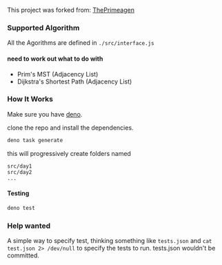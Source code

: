 This project was forked from:
[ThePrimeagen](https://github.com/ThePrimeagen/kata-machine)

### Supported Algorithm

All the Agorithms are defined in `./src/interface.js`

#### need to work out what to do with

- Prim's MST (Adjacency List)
- Dijkstra's Shortest Path (Adjacency List)

### How It Works

Make sure you have [deno](https://deno.com).

clone the repo and install the dependencies.

```bash
deno task generate
```

this will progressively create folders named

```
src/day1
src/day2
...
```

#### Testing

```bash
deno test
```

### Help wanted

A simple way to specify test, thinking something like `tests.json` and
`cat
test.json 2> /dev/null` to specify the tests to run. tests.json wouldn't be
committed.
